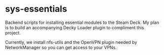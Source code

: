 # sys-essentials
Backend scripts for installing essential modules to the Steam Deck. My plan is to build an accompanying Decky Loader plugin to compliment this project.

Currently, we install nfs-utils and the OpenVPN plugin needed by NetworkManager so you can get access to your VPNs.

